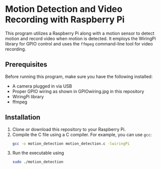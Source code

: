 # Motion Detection and Video Recording with Raspberry Pi

This program utilizes a Raspberry Pi along with a motion sensor to detect motion and record video when motion is detected. It employs the WiringPi library for GPIO control and uses the `ffmpeg` command-line tool for video recording.

## Prerequisites

Before running this program, make sure you have the following installed:
- A camera plugged in via USB
- Proper GPIO wiring as shown in GPIOwiring.jpg in this repository
- WiringPi library
- ffmpeg

## Installation

1. Clone or download this repository to your Raspberry Pi.
2. Compile the C file using a C compiler. For example, you can use `gcc`:
   ```bash
   gcc -o motion_detection motion_detection.c -lwiringPi
3. Run the executable using
   ```bash
   sudo ./motion_detection
